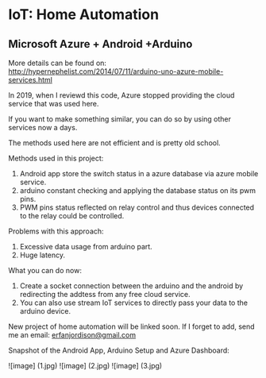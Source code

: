 # IoT: Home Automation
## Microsoft Azure + Android +Arduino

More details can be found on: http://hypernephelist.com/2014/07/11/arduino-uno-azure-mobile-services.html

In 2019, when I reviewd this code, Azure stopped providing the cloud service that was used here.

If you want to make something similar, you can do so by using other services now a days. 

The methods used here are not efficient and is pretty old school. 

Methods used in this project:
1. Android app store the switch status in a azure database via azure mobile service.
2. arduino constant checking and applying the database status on its pwm pins.
3. PWM pins status reflected on relay control and thus devices connected to the relay could be controlled.

Problems with this approach:
1. Excessive data usage from arduino part.
2. Huge latency.

What you can do now:
1. Create a socket connection between the arduino and the android by redirecting the addtess from any free cloud service.
2. You can also use stream IoT services to directly pass your data to the arduino device.


New project of home automation will be linked soon. If I forget to add, send me an email: erfanjordison@gmail.com

Snapshot of the Android App, Arduino Setup and Azure Dashboard:

![image] (1.jpg)
![image] (2.jpg)
![image] (3.jpg)
